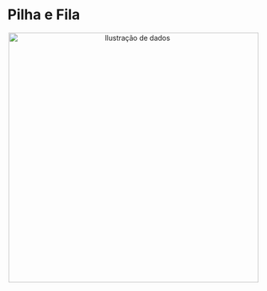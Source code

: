 # Pilha e Fila

<div align="center">
<image src="2942529.jpg" alt="Ilustração de dados" width="500">
</div>

